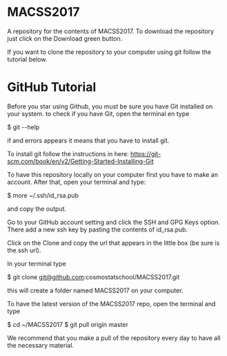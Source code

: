 # MACSS2017
A repository for the contents of MACSS2017. To download the repository just click on the  Download green button. 

If you want to clone the repository to your computer using git follow the tutorial below.  

# GitHub Tutorial

Before you star using Github, you must be sure you have Git installed on your system. to check if you have Git, open the terminal en type

$ git --help

if and errors appears it means that you have to install git.

To install git follow the instructions in here: https://git-scm.com/book/en/v2/Getting-Started-Installing-Git

To have this repository locally on your computer first you have to make an account.
After that, open your terminal and type:

$ more ~/.ssh/id_rsa.pub

and copy the output.

Go to your GitHub account setting and click the SSH and GPG Keys option. There add
a new ssh key by pasting the contents of id_rsa.pub.

Click on the Clone and copy the url that appears in the little box (be sure is the ssh url).

In your terminal type

$ git clone git@github.com:cosmostatschool/MACSS2017.git

this will create a folder named MACSS2017 on your computer.    

To have the latest version of the MACSS2017 repo, open the terminal and type

$ cd ~/MACSS2017
$ git pull origin master

We recommend that you make a pull of the repository every day to have all the necessary material.
